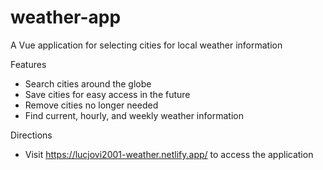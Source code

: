 # weather-app

A Vue application for selecting cities for local weather information

Features
- Search cities around the globe
- Save cities for easy access in the future
- Remove cities no longer needed
- Find current, hourly, and weekly weather information

Directions
- Visit https://lucjovi2001-weather.netlify.app/ to access the application